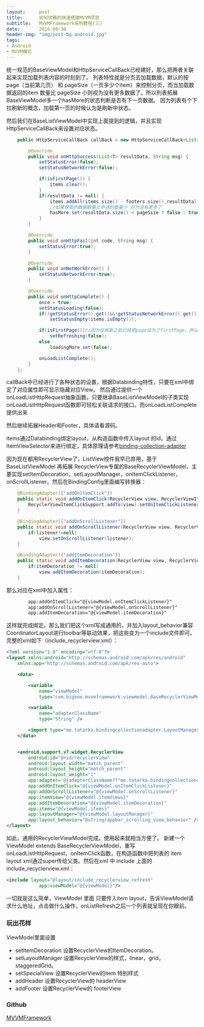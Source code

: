 ```yaml
---
layout:     post
title:      如何优雅的快速搭建MVVM项目
subtitle:   MVVMFramework系列教程(三)
date:       2016-08-30
header-img: "img/post-bg-android.jpg"
tags:
- Android
- MVVM模式
--- 
```


统一规范的BaseViewModel和HttpServiceCallBack已经建好，那么把两者关联起来实现加载列表内容的时刻到了。
列表特性就是分页去加载数据，默认的按 page（当前第几页） 和 pageSize（一页多少个item）来控制分页，而当加载数据返回的item 数量比 pageSize 小则视为没有更多数据了，所以列表拓展BaseViewModel多一个hasMore的状态判断是否有下一页数据。
因为列表有个下拉刷新的概念，加载第一页的时候认为是刷新中状态。

然后我们在BaseListViewModel中实现上面提到的逻辑，并且实现HttpServiceCallBack来设置对应状态。
```java
    public HttpServiceCallBack callBack = new HttpServiceCallBack<List<T>>() {

        @Override
        public void onHttpSuccess(List<T> resultData, String msg) {
            setStatusError(false);
            setStatusNetworkError(false);

            if(isFirstPage()) {
                items.clear();
            }
            if(resultData != null) {
                items.addAll(items.size() - footers.size(),resultData);
                //如果获取的数据数量比申请的数量少 则为没有更多了
                hasMore.set(resultData.size() < pageSize ? false : true);
            }
        }

        @Override
        public void onHttpFail(int code, String msg) {
            setStatusError(true);
        }

        @Override
        public void onNetWorkError() {
            setStatusNetworkError(true);
        }

        @Override
        public void onHttpComplete() {
            once = true;
            setStatusLoading(false);
            if(!getStatusError().get()&&!getStatusNetworkError().get())
                setStatusEmpty(items.isEmpty());

            if(isFirstPage())//因为在刷新之前已经把page设为了firstPage，所以可以判断isFirstPage()来判断当前是否刷新
                setRefreshing(false);
            else
                loadingMore.set(false);

            onLoadListComplete();
        }
    };
```

callBack中已经进行了各种状态的设置，根据Databinding特性，只要在xml中绑定了对应属性即可显示隐藏对应View。
然后通过提供一个onLoadListHttpRequest抽象函数，只要继承BaseListViewModel的子类实现onLoadListHttpRequest函数即可轻松关联请求的接口。而onLoadListComplete提供出来

然后继续拓展Header和Footer，具体请看源码。

items通过Databinding绑定layout，从构造函数中传入layout 的id，通过ItemViewSelector来进行绑定，具体原理请参考[binding-collection-adapter](https://github.com/evant/binding-collection-adapter)

因为现在都用RecyclerView了，ListView控件我早已弃用，基于BaseListViewModel 再拓展 RecyclerView专属的BaseRecyclerViewModel，主要实现setItemDecoration，setLayoutManager，onItemClickListener，onScrollListener。然后在BindingConfig里面编写转换器：

```java
    @BindingAdapter({"addOnItemClick"})
    public static void addOnItemClick(RecyclerView view, RecyclerViewItemClickSupport.OnItemClickListener listener) {
        RecyclerViewItemClickSupport.addTo(view).setOnItemClickListener(listener);
    }

    @BindingAdapter({"addOnScrollListener"})
    public static void addOnScrollListener(RecyclerView view, RecyclerView.OnScrollListener listener) {
        if(listener!=null)
            view.setOnScrollListener(listener);
    }

    @BindingAdapter({"addItemDecoration"})
    public static void addItemDecoration(RecyclerView view, RecyclerView.ItemDecoration itemDecoration) {
        if(itemDecoration != null)
            view.addItemDecoration(itemDecoration);
    }
```

那么对应在xml中加入属性：
```xml
        app:addOnItemClick="@{viewModel.onItemClickListener}"
        app:addOnScrollListener="@{viewModel.onScrollListener}"
        app:addItemDecoration="@{viewModel.itemDecoration}"
```

这样就完成绑定。那么我们把这个xml写成通用的，并加入layout_behavior兼容CoordinatorLayout进行toolbar等联动效果，把这些变为一个include文件即可。完整的xml如下（include_recyclerview.xml）：

```xml
<?xml version="1.0" encoding="utf-8"?>
<layout xmlns:android="http://schemas.android.com/apk/res/android"
    xmlns:app="http://schemas.android.com/apk/res-auto">

    <data>

        <variable
            name="viewModel"
            type="com.bigkoo.mvvmframework.viewmodel.BaseRecyclerViewModel" />

        <variable
            name="adapterClassName"
            type="String" />

        <import type="me.tatarka.bindingcollectionadapter.LayoutManagers" />
    </data>


    <android.support.v7.widget.RecyclerView
        android:id="@+id/recyclerView"
        android:layout_width="match_parent"
        android:layout_height="match_parent"
        android:layout_weight="1"
        app:adapter='@{adapterClassName??"me.tatarka.bindingcollectionadapter.BindingRecyclerViewAdapter"}'
        app:addOnItemClick="@{viewModel.onItemClickListener}"
        app:addOnScrollListener="@{viewModel.onScrollListener}"
        app:itemView="@{viewModel.itemViews}"
        app:addItemDecoration="@{viewModel.itemDecoration}"
        app:items="@{viewModel.items}"
        app:layoutManager="@{viewModel.layoutManager}"
        app:layout_behavior="@string/appbar_scrolling_view_behavior" />
</layout>
```

如此，通用的RecyclerViewModel完成。使用起来就相当方便了。
新建一个ViewModel extends BaseRecyclerViewModel，重写onLoadListHttpRequest，onItemClick函数，在构造函数中把列表的 item layout xml通过super传给父类。然后在xml 中 include 上面的 include_recyclerview.xml：

```xml
<include layout="@layout/include_recyclerview_refresh"
            app:viewModel="@{viewModel}"/>
```

一切就是这么简单，ViewModel 里面 只要传入item layout，告诉ViewModel请求什么地址，点击做什么操作，onListRefresh之后一个列表就呈现在你眼前。

### 玩出花样

ViewModel里面设置

- setItemDecoration  设置RecyclerView的ItemDecoration。
- setLayoutManager  设置RecyclerView的样式，linear，grid，staggeredGrid。
- setSpecialView  设置RecyclerView的item 特别样式
- addHeader  设置RecyclerView的 headerView
- addFooter  设置RecyclerView的 footerView

### Github

[MVVMFramework](https://github.com/saiwu-bigkoo/Android-MVVMFramework)